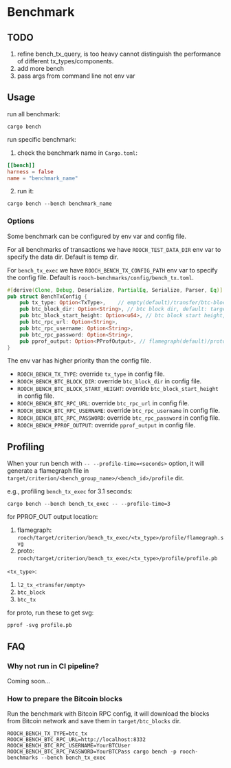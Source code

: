 # Benchmark

## TODO

1. refine bench_tx_query, is too heavy cannot distinguish the performance of different tx_types/components.
2. add more bench
3. pass args from command line not env var

## Usage

run all benchmark:

```shell
cargo bench
```

run specific benchmark:

1. check the benchmark name in `Cargo.toml`:

```toml
[[bench]]
harness = false
name = "benchmark_name"
```

2. run it:

```shell
cargo bench --bench benchmark_name
```

### Options

Some benchmark can be configured by env var and config file.

For all benchmarks of transactions we have `ROOCH_TEST_DATA_DIR` env var to specify the data dir. Default is temp dir.

For `bench_tx_exec`  we have `ROOCH_BENCH_TX_CONFIG_PATH` env var to specify the config file. Default
is `rooch-benchmarks/config/bench_tx.toml`.

```rust
#[derive(Clone, Debug, Deserialize, PartialEq, Serialize, Parser, Eq)]
pub struct BenchTxConfig {
    pub tx_type: Option<TxType>,    // empty(default)/transfer/btc-block
    pub btc_block_dir: Option<String>, // btc block dir, default: target/btc_blocks, file name: <height>.hex
    pub btc_block_start_height: Option<u64>, // btc block start height, default: 820000
    pub btc_rpc_url: Option<String>,
    pub btc_rpc_username: Option<String>,
    pub btc_rpc_password: Option<String>,
    pub pprof_output: Option<PProfOutput>, // flamegraph(default)/proto
}
```

The env var has higher priority than the config file.

* `ROOCH_BENCH_TX_TYPE`: override `tx_type` in config file.
* `ROOCH_BENCH_BTC_BLOCK_DIR`: override `btc_block_dir` in config file.
* `ROOCH_BENCH_BTC_BLOCK_START_HEIGHT`: override `btc_block_start_height` in config file.
* `ROOCH_BENCH_BTC_RPC_URL`: override `btc_rpc_url` in config file.
* `ROOCH_BENCH_BTC_RPC_USERNAME`: override `btc_rpc_username` in config file.
* `ROOCH_BENCH_BTC_RPC_PASSWORD`: override `btc_rpc_password` in config file.
* `ROOCH_BENCH_PPROF_OUTPUT`: override `pprof_output` in config file.

## Profiling

When your run bench with `-- --profile-time=<seconds>` option, it will generate a flamegraph file
in `target/criterion/<bench_group_name>/<bench_id>/profile` dir.

e.g., profiling `bench_tx_exec` for 3.1 seconds:

```shell
cargo bench --bench bench_tx_exec -- --profile-time=3
```

for PPROF_OUT output location:

1. flamegraph: `rooch/target/criterion/bench_tx_exec/<tx_type>/profile/flamegraph.svg`
2. proto: `rooch/target/criterion/bench_tx_exec/<tx_type>/profile/profile.pb`

`<tx_type>`:

1. `l2_tx_<transfer/empty>`
2. `btc_block`
3. `btc_tx`

for proto, run these to get svg:

```shell
pprof -svg profile.pb
```

## FAQ

### Why not run in CI pipeline?

Coming soon...

### How to prepare the Bitcoin blocks

Run the benchmark with Bitcoin RPC config, it will download the blocks from Bitcoin network and save them in
`target/btc_blocks` dir.

```shell
ROOCH_BENCH_TX_TYPE=btc_tx ROOCH_BENCH_BTC_RPC_URL=http://localhost:8332 ROOCH_BENCH_BTC_RPC_USERNAME=YourBTCUser ROOCH_BENCH_BTC_RPC_PASSWORD=YourBTCPass cargo bench -p rooch-benchmarks --bench bench_tx_exec
```